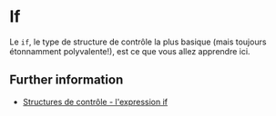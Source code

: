# If

Le `if`, le type de structure de contrôle la plus basique (mais toujours étonnamment polyvalente!), est ce que vous allez apprendre ici.

## Further information

- [Structures de contrôle - l'expression if](https://doc.rust-lang.org/book/ch03-05-control-flow.html#if-expressions)
